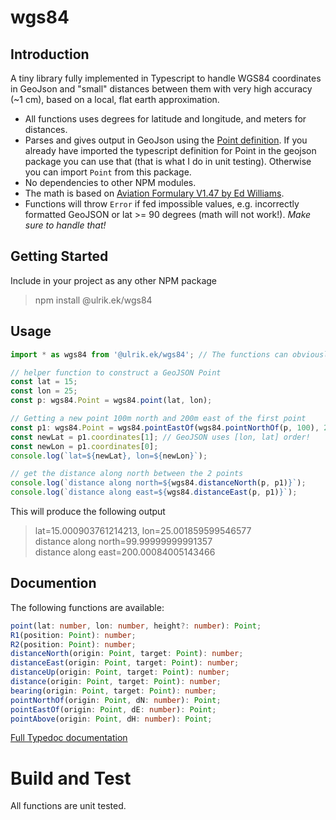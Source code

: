 # wgs84

## Introduction

A tiny library fully implemented in Typescript to handle WGS84 coordinates in GeoJson and "small" distances between them with very high accuracy (~1 cm), based on a local, flat earth approximation.

-   All functions uses degrees for latitude and longitude, and meters for distances.
-   Parses and gives output in GeoJson using the [Point definition](https://en.wikipedia.org/wiki/GeoJSON). If you already have imported the typescript definition for Point in the geojson package you can use that (that is what I do in unit testing). Otherwise you can import `Point` from this package.
-   No dependencies to other NPM modules.
-   The math is based on [Aviation Formulary V1.47 by Ed Williams](https://edwilliams.org/avform147.htm#flat).
-   Functions will throw `Error` if fed impossible values, e.g. incorrectly formatted GeoJSON or lat >= 90 degrees (math will not work!). _Make sure to handle that!_

## Getting Started

Include in your project as any other NPM package

> npm install @ulrik.ek/wgs84

## Usage

```typescript
import * as wgs84 from '@ulrik.ek/wgs84'; // The functions can obviously also be imported separately

// helper function to construct a GeoJSON Point
const lat = 15;
const lon = 25;
const p: wgs84.Point = wgs84.point(lat, lon);

// Getting a new point 100m north and 200m east of the first point
const p1: wgs84.Point = wgs84.pointEastOf(wgs84.pointNorthOf(p, 100), 200);
const newLat = p1.coordinates[1]; // GeoJSON uses [lon, lat] order!
const newLon = p1.coordinates[0];
console.log(`lat=${newLat}, lon=${newLon}`);

// get the distance along north between the 2 points
console.log(`distance along north=${wgs84.distanceNorth(p, p1)}`);
console.log(`distance along east=${wgs84.distanceEast(p, p1)}`);
```

This will produce the following output

> lat=15.000903761214213, lon=25.001859599546577  
> distance along north=99.99999999991357  
> distance along east=200.00084005143466

## Documention

The following functions are available:

```Typescript
point(lat: number, lon: number, height?: number): Point;
R1(position: Point): number;
R2(position: Point): number;
distanceNorth(origin: Point, target: Point): number;
distanceEast(origin: Point, target: Point): number;
distanceUp(origin: Point, target: Point): number;
distance(origin: Point, target: Point): number;
bearing(origin: Point, target: Point): number;
pointNorthOf(origin: Point, dN: number): Point;
pointEastOf(origin: Point, dE: number): Point;
pointAbove(origin: Point, dH: number): Point;
```

[Full Typedoc documentation](https://github.com/UEk/wgs84/blob/main/doc/modules.md)

# Build and Test

All functions are unit tested.

